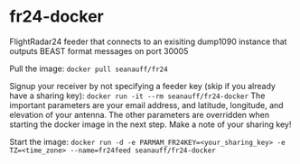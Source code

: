 # fr24-docker
FlightRadar24 feeder that connects to an exisiting dump1090 instance that outputs BEAST format messages on port 30005

Pull the image: ```docker pull seanauff/fr24```

Signup your receiver by not specifying a feeder key (skip if you already have a sharing key): ```docker run -it --rm seanauff/fr24-docker```
The important parameters are your email address, and latitude, longitude, and elevation of your antenna. The other parameters are overridden when starting the docker image in the next step. Make a note of your sharing key!

Start the image: ```docker run -d -e PARMAM_FR24KEY=<your_sharing_key> -e TZ=<time_zone> --name=fr24feed seanauff/fr24-docker```

